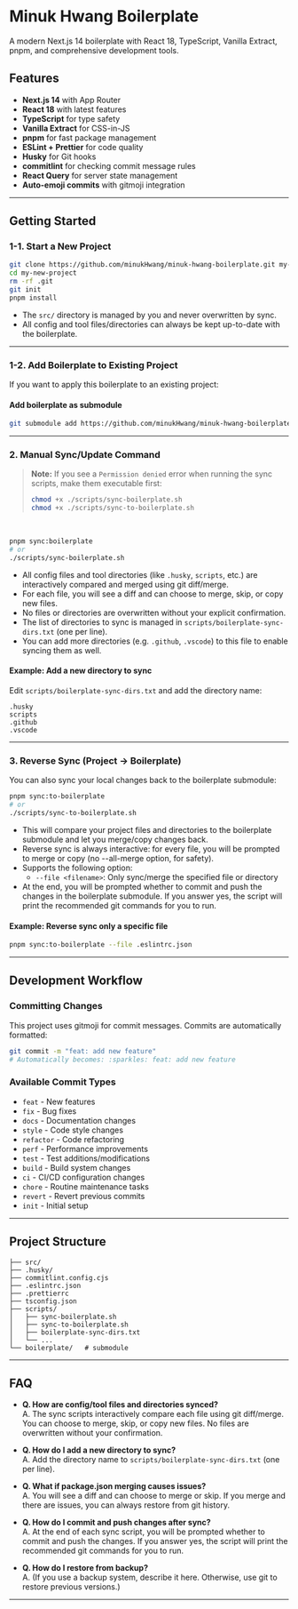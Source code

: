 # Minuk Hwang Boilerplate

A modern Next.js 14 boilerplate with React 18, TypeScript, Vanilla Extract, pnpm, and comprehensive development tools.

## Features

- **Next.js 14** with App Router
- **React 18** with latest features
- **TypeScript** for type safety
- **Vanilla Extract** for CSS-in-JS
- **pnpm** for fast package management
- **ESLint + Prettier** for code quality
- **Husky** for Git hooks
- **commitlint** for checking commit message rules
- **React Query** for server state management
- **Auto-emoji commits** with gitmoji integration

---

## Getting Started

### 1-1. Start a New Project

```bash
git clone https://github.com/minukHwang/minuk-hwang-boilerplate.git my-new-project
cd my-new-project
rm -rf .git
git init
pnpm install
```

- The `src/` directory is managed by you and never overwritten by sync.
- All config and tool files/directories can always be kept up-to-date with the boilerplate.

---

### 1-2. Add Boilerplate to Existing Project

If you want to apply this boilerplate to an existing project:

#### Add boilerplate as submodule

```bash
git submodule add https://github.com/minukHwang/minuk-hwang-boilerplate.git boilerplate
```

---

### 2. Manual Sync/Update Command

> **Note:**
> If you see a `Permission denied` error when running the sync scripts, make them executable first:
>
> ```bash
> chmod +x ./scripts/sync-boilerplate.sh
> chmod +x ./scripts/sync-to-boilerplate.sh
> ```

<br/>

```bash
pnpm sync:boilerplate
# or
./scripts/sync-boilerplate.sh
```

- All config files and tool directories (like `.husky`, `scripts`, etc.) are interactively compared and merged using git diff/merge.
- For each file, you will see a diff and can choose to merge, skip, or copy new files.
- No files or directories are overwritten without your explicit confirmation.
- The list of directories to sync is managed in `scripts/boilerplate-sync-dirs.txt` (one per line).
- You can add more directories (e.g. `.github`, `.vscode`) to this file to enable syncing them as well.

#### Example: Add a new directory to sync

Edit `scripts/boilerplate-sync-dirs.txt` and add the directory name:

```
.husky
scripts
.github
.vscode
```

---

### 3. Reverse Sync (Project → Boilerplate)

You can also sync your local changes back to the boilerplate submodule:

```bash
pnpm sync:to-boilerplate
# or
./scripts/sync-to-boilerplate.sh
```

- This will compare your project files and directories to the boilerplate submodule and let you merge/copy changes back.
- Reverse sync is always interactive: for every file, you will be prompted to merge or copy (no --all-merge option, for safety).
- Supports the following option:
  - `--file <filename>`: Only sync/merge the specified file or directory
- At the end, you will be prompted whether to commit and push the changes in the boilerplate submodule. If you answer yes, the script will print the recommended git commands for you to run.

#### Example: Reverse sync only a specific file

```bash
pnpm sync:to-boilerplate --file .eslintrc.json
```

---

## Development Workflow

### Committing Changes

This project uses gitmoji for commit messages. Commits are automatically formatted:

```bash
git commit -m "feat: add new feature"
# Automatically becomes: :sparkles: feat: add new feature
```

### Available Commit Types

- `feat` - New features
- `fix` - Bug fixes
- `docs` - Documentation changes
- `style` - Code style changes
- `refactor` - Code refactoring
- `perf` - Performance improvements
- `test` - Test additions/modifications
- `build` - Build system changes
- `ci` - CI/CD configuration changes
- `chore` - Routine maintenance tasks
- `revert` - Revert previous commits
- `init` - Initial setup

---

## Project Structure

```
├── src/
├── .husky/
├── commitlint.config.cjs
├── .eslintrc.json
├── .prettierrc
├── tsconfig.json
├── scripts/
│   ├── sync-boilerplate.sh
│   ├── sync-to-boilerplate.sh
│   ├── boilerplate-sync-dirs.txt
│   └── ...
└── boilerplate/   # submodule
```

---

## FAQ

- **Q. How are config/tool files and directories synced?**  
  A. The sync scripts interactively compare each file using git diff/merge. You can choose to merge, skip, or copy new files. No files are overwritten without your confirmation.

- **Q. How do I add a new directory to sync?**  
  A. Add the directory name to `scripts/boilerplate-sync-dirs.txt` (one per line).

- **Q. What if package.json merging causes issues?**  
  A. You will see a diff and can choose to merge or skip. If you merge and there are issues, you can always restore from git history.

- **Q. How do I commit and push changes after sync?**  
  A. At the end of each sync script, you will be prompted whether to commit and push the changes. If you answer yes, the script will print the recommended git commands for you to run.

- **Q. How do I restore from backup?**  
  A. (If you use a backup system, describe it here. Otherwise, use git to restore previous versions.)

---
